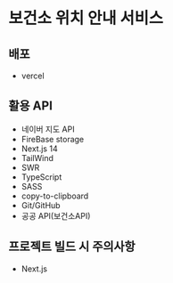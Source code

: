 # 보건소 위치 안내 서비스

## 배포

- vercel

## 활용 API 

- 네이버 지도 API
- FireBase storage
- Next.js 14
- TailWind
- SWR
- TypeScript
- SASS
- copy-to-clipboard
- Git/GitHub
- 공공 API(보건소API)

## 프로젝트 빌드 시 주의사항

- Next.js 